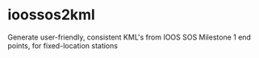 ioossos2kml
===========

Generate user-friendly, consistent KML's from IOOS SOS Milestone 1 end points, for fixed-location stations
